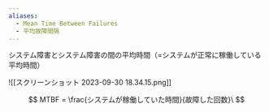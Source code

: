 ```yaml
---
aliases:
  - Mean Time Between Failures
  - 平均故障間隔
---
```

システム障害とシステム障害の間の平均時間（=システムが正常に稼働している平均時間）

![[スクリーンショット 2023-09-30 18.34.15.png]]

$$
MTBF = \frac{システムが稼働していた時間}{故障した回数}\
$$

